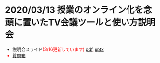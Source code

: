 
# 2020/03/13 授業のオンライン化を念頭に置いたTV会議ツールと使い方説明会


* 説明会スライド<font color="red">(3/16更新しています)</a> [pdf](online_lecture.pdf), [pptx](online_lecture.pptx) 
* [質問箱](https://app.sli.do/event/utdcfwlc/live/questions)

<!--

* 開催案内 [pdf](announce.pdf), [docx](announce.docx)
* 説明会スライド [pdf](online_lecture.pdf), [pptx](online_lecture.pptx)
* [参加申し込み](https://tinyurl.com/t7a3zgb)
* [質問箱](https://app.sli.do/event/utdcfwlc/live/questions)
* [接続トラブル報告](https://tinyurl.com/rpf3brz)

-->